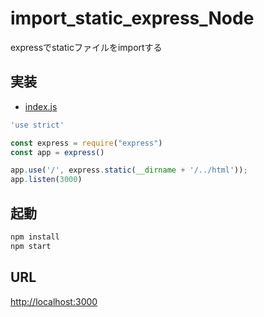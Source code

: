 # import_static_express_Node

expressでstaticファイルをimportする

## 実装

- [index.js](./app/src/index.js)

``` javascript
'use strict'

const express = require("express")
const app = express()

app.use('/', express.static(__dirname + '/../html'));
app.listen(3000)
```

## 起動

``` sh
npm install
npm start
```

## URL

[http://localhost:3000](http://localhost:3000)

